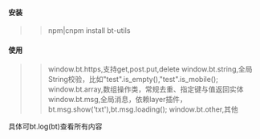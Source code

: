 #### 安装
>> npm|cnpm install bt-utils

#### 使用
>> window.bt.https,支持get,post.put,delete
>> window.bt.string,全局String校验，比如"test".is_empty(),"test".is_mobile();
>> window.bt.array,数组操作类，常规去重、指定键与值返回实体
>> window.bt.msg,全局消息，依赖layer插件，bt.msg.show('txt'),bt.msg.loading();
>> window.bt.other,其他

具体可bt.log(bt)查看所有内容
